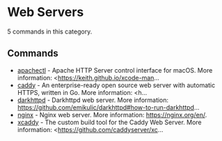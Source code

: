 # Web Servers

5 commands in this category.

## Commands

- [apachectl](./apachectl.md) - Apache HTTP Server control interface for macOS. More information: <https://keith.github.io/xcode-man...
- [caddy](./caddy.md) - An enterprise-ready open source web server with automatic HTTPS, written in Go. More information: <h...
- [darkhttpd](./darkhttpd.md) - Darkhttpd web server. More information: <https://github.com/emikulic/darkhttpd#how-to-run-darkhttpd>...
- [nginx](./nginx.md) - Nginx web server. More information: <https://nginx.org/en/>.
- [xcaddy](./xcaddy.md) - The custom build tool for the Caddy Web Server. More information: <https://github.com/caddyserver/xc...
